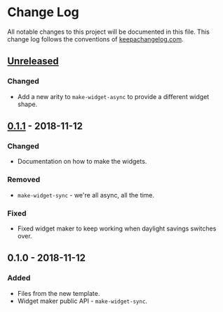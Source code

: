 # Change Log
All notable changes to this project will be documented in this file. This change log follows the conventions of [keepachangelog.com](http://keepachangelog.com/).

## [Unreleased]
### Changed
- Add a new arity to `make-widget-async` to provide a different widget shape.

## [0.1.1] - 2018-11-12
### Changed
- Documentation on how to make the widgets.

### Removed
- `make-widget-sync` - we're all async, all the time.

### Fixed
- Fixed widget maker to keep working when daylight savings switches over.

## 0.1.0 - 2018-11-12
### Added
- Files from the new template.
- Widget maker public API - `make-widget-sync`.

[Unreleased]: https://github.com/your-name/fraga/compare/0.1.1...HEAD
[0.1.1]: https://github.com/your-name/fraga/compare/0.1.0...0.1.1
